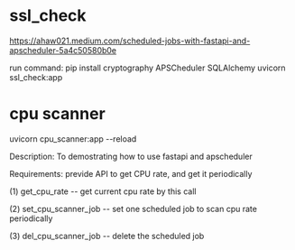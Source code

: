 
# ssl_check 
https://ahaw021.medium.com/scheduled-jobs-with-fastapi-and-apscheduler-5a4c50580b0e

run command:
pip install cryptography APSCheduler SQLAlchemy
uvicorn ssl_check:app


# cpu scanner
uvicorn cpu_scanner:app --reload

Description:
To demostrating how to use fastapi and apscheduler

Requirements:
previde API to get CPU rate, and get it periodically

(1) get_cpu_rate -- get current cpu rate by this call

(2) set_cpu_scanner_job -- set one scheduled job to scan cpu rate periodically

(3) del_cpu_scanner_job -- delete the scheduled job


